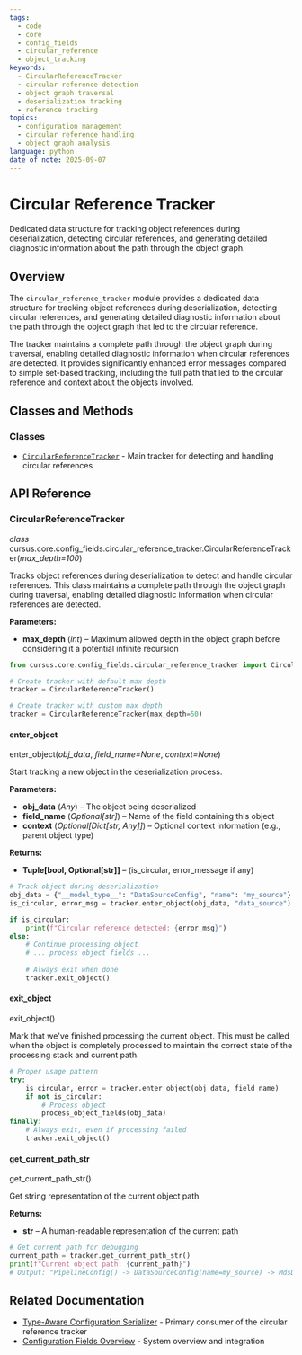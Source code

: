 ```yaml
---
tags:
  - code
  - core
  - config_fields
  - circular_reference
  - object_tracking
keywords:
  - CircularReferenceTracker
  - circular reference detection
  - object graph traversal
  - deserialization tracking
  - reference tracking
topics:
  - configuration management
  - circular reference handling
  - object graph analysis
language: python
date of note: 2025-09-07
---
```


# Circular Reference Tracker

Dedicated data structure for tracking object references during deserialization, detecting circular references, and generating detailed diagnostic information about the path through the object graph.

## Overview

The `circular_reference_tracker` module provides a dedicated data structure for tracking object references during deserialization, detecting circular references, and generating detailed diagnostic information about the path through the object graph that led to the circular reference.

The tracker maintains a complete path through the object graph during traversal, enabling detailed diagnostic information when circular references are detected. It provides significantly enhanced error messages compared to simple set-based tracking, including the full path that led to the circular reference and context about the objects involved.

## Classes and Methods

### Classes
- [`CircularReferenceTracker`](#circularreferencetracker) - Main tracker for detecting and handling circular references

## API Reference

### CircularReferenceTracker

_class_ cursus.core.config_fields.circular_reference_tracker.CircularReferenceTracker(_max_depth=100_)

Tracks object references during deserialization to detect and handle circular references. This class maintains a complete path through the object graph during traversal, enabling detailed diagnostic information when circular references are detected.

**Parameters:**
- **max_depth** (_int_) – Maximum allowed depth in the object graph before considering it a potential infinite recursion

```python
from cursus.core.config_fields.circular_reference_tracker import CircularReferenceTracker

# Create tracker with default max depth
tracker = CircularReferenceTracker()

# Create tracker with custom max depth
tracker = CircularReferenceTracker(max_depth=50)
```

#### enter_object

enter_object(_obj_data_, _field_name=None_, _context=None_)

Start tracking a new object in the deserialization process.

**Parameters:**
- **obj_data** (_Any_) – The object being deserialized
- **field_name** (_Optional[str]_) – Name of the field containing this object
- **context** (_Optional[Dict[str, Any]]_) – Optional context information (e.g., parent object type)

**Returns:**
- **Tuple[bool, Optional[str]]** – (is_circular, error_message if any)

```python
# Track object during deserialization
obj_data = {"__model_type__": "DataSourceConfig", "name": "my_source"}
is_circular, error_msg = tracker.enter_object(obj_data, "data_source")

if is_circular:
    print(f"Circular reference detected: {error_msg}")
else:
    # Continue processing object
    # ... process object fields ...
    
    # Always exit when done
    tracker.exit_object()
```

#### exit_object

exit_object()

Mark that we've finished processing the current object. This must be called when the object is completely processed to maintain the correct state of the processing stack and current path.

```python
# Proper usage pattern
try:
    is_circular, error = tracker.enter_object(obj_data, field_name)
    if not is_circular:
        # Process object
        process_object_fields(obj_data)
finally:
    # Always exit, even if processing failed
    tracker.exit_object()
```

#### get_current_path_str

get_current_path_str()

Get string representation of the current object path.

**Returns:**
- **str** – A human-readable representation of the current path

```python
# Get current path for debugging
current_path = tracker.get_current_path_str()
print(f"Current object path: {current_path}")
# Output: "PipelineConfig() -> DataSourceConfig(name=my_source) -> MdsDataSourceConfig()"
```

## Related Documentation

- [Type-Aware Configuration Serializer](type_aware_config_serializer.md) - Primary consumer of the circular reference tracker
- [Configuration Fields Overview](README.md) - System overview and integration
